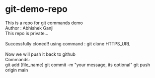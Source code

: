 # git-demo-repo
This is a repo for git commands demo 
<br>
Author : Abhishek Ganji
<br>
This repo is private...
<br><br>
Successfully cloned!! using command : git clone HTTPS_URL
<br><br>
Now we will push it back to github
<br>
Commands: 
<br>
git add [file_name]
git commit -m "your message, its optional"
git push origin main